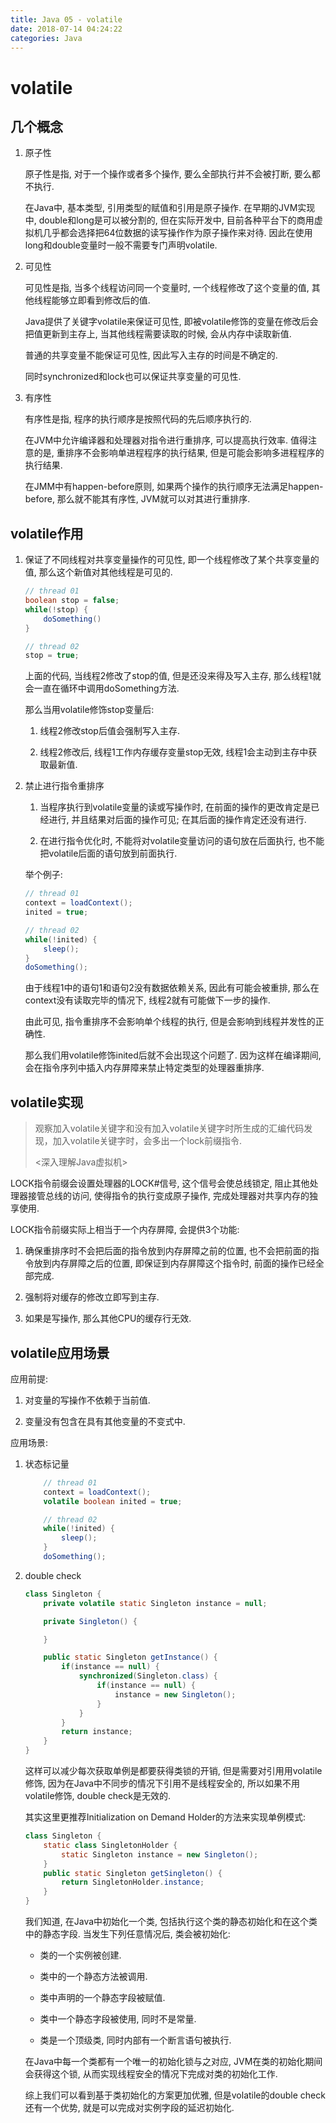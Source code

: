 ```yaml
---
title: Java 05 - volatile
date: 2018-07-14 04:24:22
categories: Java
---
```

# volatile

<!--more-->

## 几个概念

1. 原子性

    原子性是指, 对于一个操作或者多个操作, 要么全部执行并不会被打断, 要么都不执行.

    在Java中, 基本类型, 引用类型的赋值和引用是原子操作. 在早期的JVM实现中, double和long是可以被分割的, 但在实际开发中, 目前各种平台下的商用虚拟机几乎都会选择把64位数据的读写操作作为原子操作来对待. 因此在使用long和double变量时一般不需要专门声明volatile.

2. 可见性

    可见性是指, 当多个线程访问同一个变量时, 一个线程修改了这个变量的值, 其他线程能够立即看到修改后的值.

    Java提供了关键字volatile来保证可见性, 即被volatile修饰的变量在修改后会把值更新到主存上, 当其他线程需要读取的时候, 会从内存中读取新值.

    普通的共享变量不能保证可见性, 因此写入主存的时间是不确定的.

    同时synchronized和lock也可以保证共享变量的可见性.

3. 有序性

    有序性是指, 程序的执行顺序是按照代码的先后顺序执行的.

    在JVM中允许编译器和处理器对指令进行重排序, 可以提高执行效率. 值得注意的是, 重排序不会影响单进程程序的执行结果, 但是可能会影响多进程程序的执行结果.

    在JMM中有happen-before原则, 如果两个操作的执行顺序无法满足happen-before, 那么就不能其有序性, JVM就可以对其进行重排序.

## volatile作用

1. 保证了不同线程对共享变量操作的可见性, 即一个线程修改了某个共享变量的值, 那么这个新值对其他线程是可见的.

    ```java
    // thread 01
    boolean stop = false;
    while(!stop) {
        doSomething()
    }

    // thread 02
    stop = true;
    ```

    上面的代码, 当线程2修改了stop的值, 但是还没来得及写入主存, 那么线程1就会一直在循环中调用doSomething方法.

    那么当用volatile修饰stop变量后:

    1. 线程2修改stop后值会强制写入主存.

    2. 线程2修改后, 线程1工作内存缓存变量stop无效, 线程1会主动到主存中获取最新值.

1. 禁止进行指令重排序
    1. 当程序执行到volatile变量的读或写操作时, 在前面的操作的更改肯定是已经进行, 并且结果对后面的操作可见; 在其后面的操作肯定还没有进行.

    1. 在进行指令优化时, 不能将对volatile变量访问的语句放在后面执行, 也不能把volatile后面的语句放到前面执行.

    举个例子:

    ```java
    // thread 01
    context = loadContext();
    inited = true;

    // thread 02
    while(!inited) {
        sleep();
    }
    doSomething();
    ```

    由于线程1中的语句1和语句2没有数据依赖关系, 因此有可能会被重排, 那么在context没有读取完毕的情况下, 线程2就有可能做下一步的操作.

    由此可见, 指令重排序不会影响单个线程的执行, 但是会影响到线程并发性的正确性.

    那么我们用volatile修饰inited后就不会出现这个问题了. 因为这样在编译期间, 会在指令序列中插入内存屏障来禁止特定类型的处理器重排序.

## volatile实现

> 观察加入volatile关键字和没有加入volatile关键字时所生成的汇编代码发现，加入volatile关键字时，会多出一个lock前缀指令.
> 
>  <深入理解Java虚拟机>

LOCK指令前缀会设置处理器的LOCK#信号, 这个信号会使总线锁定, 阻止其他处理器接管总线的访问, 使得指令的执行变成原子操作, 完成处理器对共享内存的独享使用.

LOCK指令前缀实际上相当于一个内存屏障, 会提供3个功能:

1. 确保重排序时不会把后面的指令放到内存屏障之前的位置, 也不会把前面的指令放到内存屏障之后的位置, 即保证到内存屏障这个指令时, 前面的操作已经全部完成.

1. 强制将对缓存的修改立即写到主存.

1. 如果是写操作, 那么其他CPU的缓存行无效.

## volatile应用场景

应用前提:

1. 对变量的写操作不依赖于当前值.

2. 变量没有包含在具有其他变量的不变式中.

应用场景:

1. 状态标记量

    ```java
        // thread 01
        context = loadContext();
        volatile boolean inited = true;

        // thread 02
        while(!inited) {
            sleep();
        }
        doSomething();
    ```

2. double check

    ```java
    class Singleton {
        private volatile static Singleton instance = null;

        private Singleton() {

        }

        public static Singleton getInstance() {
            if(instance == null) {
                synchronized(Singleton.class) {
                    if(instance == null) {
                        instance = new Singleton();
                    }
                }
            }
            return instance;
        }
    }
    ```

    这样可以减少每次获取单例是都要获得类锁的开销, 但是需要对引用用volatile修饰, 因为在Java中不同步的情况下引用不是线程安全的, 所以如果不用volatile修饰, double check是无效的.

    其实这里更推荐Initialization on Demand Holder的方法来实现单例模式:

    ```java
    class Singleton {
        static class SingletonHolder {
            static Singleton instance = new Singleton();
        }
        public static Singleton getSingleton() {
            return SingletonHolder.instance;
        }
    }
    ```

    我们知道, 在Java中初始化一个类, 包括执行这个类的静态初始化和在这个类中的静态字段. 当发生下列任意情况后, 类会被初始化:

    - 类的一个实例被创建.

    - 类中的一个静态方法被调用.

    - 类中声明的一个静态字段被赋值.

    - 类中一个静态字段被使用, 同时不是常量.

    - 类是一个顶级类, 同时内部有一个断言语句被执行.

    在Java中每一个类都有一个唯一的初始化锁与之对应, JVM在类的初始化期间会获得这个锁, 从而实现线程安全的情况下完成对类的初始化工作.

    综上我们可以看到基于类初始化的方案更加优雅, 但是volatile的double check还有一个优势, 就是可以完成对实例字段的延迟初始化.